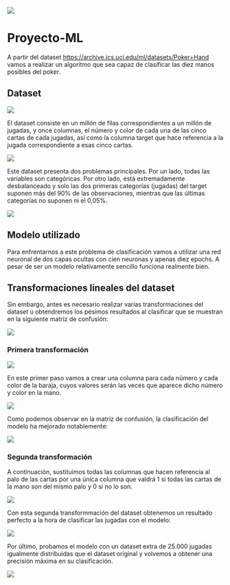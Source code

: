 ![](pok_images/logo.jpg)

# Proyecto-ML

A partir del dataset https://archive.ics.uci.edu/ml/datasets/Poker+Hand vamos a realizar un algoritmo que sea capaz de clasificar las diez manos posibles del poker.

## Dataset

![](/pok_images/dataset.png)

El dataset consiste en un millón de filas correspondientes a un millón de jugadas, y once columnas, el número y color de cada una de las cinco cartas de cada jugadas, así como la columna target que hace referencia a la jugada correspondiente a esas cinco cartas.

![](/pok_images/jugadas.png)

Este dataset presenta dos problemas principales. Por un lado, todas las variables son categóricas. Por otro lado, está extremadamente desbalanceado y solo las dos primeras categorías (jugadas) del target suponen más del 90% de las observaciones, mientras que las últimas categorías no suponen ni el 0,05%.

![](/pok_images/numjugadas.png)

## Modelo utilizado

Para enfrentarnos a este problema de clasificación vamos a utilizar una red neuronal de dos capas ocultas con cien neuronas y apenas diez epochs. A pesar de ser un modelo relativamente sencillo funciona realmente bien.

## Transformaciones lineales del dataset

Sin embargo, antes es necesario realizar varias transformaciones del dataset u obtendremos los pésimos resultados al clasificar que se muestran en la siguiente matriz de confusión:

![](/pok_images/matriz.png)

### Primera transformación

![](/pok_images/primera.png)

En este primer paso vamos a crear una columna para cada número y cada color de la baraja, cuyos valores serán las veces que aparece dicho número y color en la mano.

![](/pok_images/transform.png)

Como podemos observar en la matriz de confusión, la clasificación del modelo ha mejorado notablemente:

![](/pok_images/matrizdos.png)

### Segunda transformación

A continuación, sustituimos todas las columnas que hacen referencia al palo de las cartas por una única columna que valdrá 1 si todas las cartas de la mano son del mismo palo y 0 si no lo son.

![](/pok_images/segunda.png)

Con esta segunda transformmación del dataset obtenemos un resultado perfecto a la hora de clasificar las jugadas con el modelo:

![](/pok_images/test.png)

Por último, probamos el modelo con un dataset extra de 25.000 jugadas igualmente distribuidas que el dataset original y volvemos a obtener una precisión máxima en su clasificación.

![](/pok_images/test.png)











